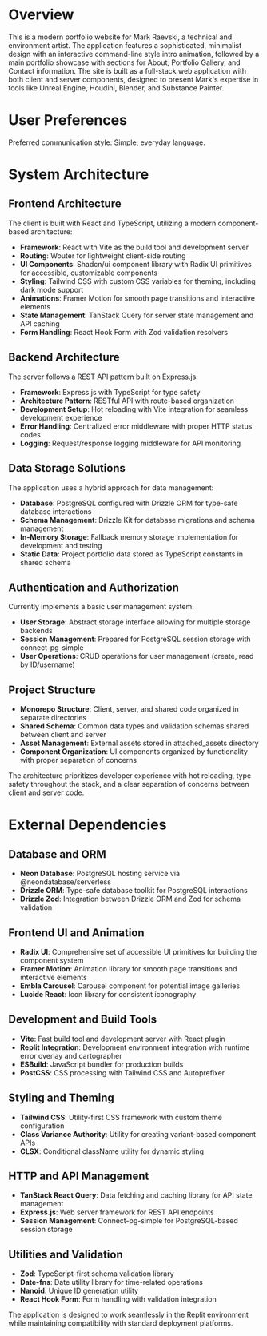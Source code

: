 # Overview

This is a modern portfolio website for Mark Raevski, a technical and environment artist. The application features a sophisticated, minimalist design with an interactive command-line style intro animation, followed by a main portfolio showcase with sections for About, Portfolio Gallery, and Contact information. The site is built as a full-stack web application with both client and server components, designed to present Mark's expertise in tools like Unreal Engine, Houdini, Blender, and Substance Painter.

# User Preferences

Preferred communication style: Simple, everyday language.

# System Architecture

## Frontend Architecture
The client is built with React and TypeScript, utilizing a modern component-based architecture:
- **Framework**: React with Vite as the build tool and development server
- **Routing**: Wouter for lightweight client-side routing
- **UI Components**: Shadcn/ui component library with Radix UI primitives for accessible, customizable components
- **Styling**: Tailwind CSS with custom CSS variables for theming, including dark mode support
- **Animations**: Framer Motion for smooth page transitions and interactive elements
- **State Management**: TanStack Query for server state management and API caching
- **Form Handling**: React Hook Form with Zod validation resolvers

## Backend Architecture
The server follows a REST API pattern built on Express.js:
- **Framework**: Express.js with TypeScript for type safety
- **Architecture Pattern**: RESTful API with route-based organization
- **Development Setup**: Hot reloading with Vite integration for seamless development experience
- **Error Handling**: Centralized error middleware with proper HTTP status codes
- **Logging**: Request/response logging middleware for API monitoring

## Data Storage Solutions
The application uses a hybrid approach for data management:
- **Database**: PostgreSQL configured with Drizzle ORM for type-safe database interactions
- **Schema Management**: Drizzle Kit for database migrations and schema management
- **In-Memory Storage**: Fallback memory storage implementation for development and testing
- **Static Data**: Project portfolio data stored as TypeScript constants in shared schema

## Authentication and Authorization
Currently implements a basic user management system:
- **User Storage**: Abstract storage interface allowing for multiple storage backends
- **Session Management**: Prepared for PostgreSQL session storage with connect-pg-simple
- **User Operations**: CRUD operations for user management (create, read by ID/username)

## Project Structure
- **Monorepo Structure**: Client, server, and shared code organized in separate directories
- **Shared Schema**: Common data types and validation schemas shared between client and server
- **Asset Management**: External assets stored in attached_assets directory
- **Component Organization**: UI components organized by functionality with proper separation of concerns

The architecture prioritizes developer experience with hot reloading, type safety throughout the stack, and a clear separation of concerns between client and server code.

# External Dependencies

## Database and ORM
- **Neon Database**: PostgreSQL hosting service via @neondatabase/serverless
- **Drizzle ORM**: Type-safe database toolkit for PostgreSQL interactions
- **Drizzle Zod**: Integration between Drizzle ORM and Zod for schema validation

## Frontend UI and Animation
- **Radix UI**: Comprehensive set of accessible UI primitives for building the component system
- **Framer Motion**: Animation library for smooth page transitions and interactive elements
- **Embla Carousel**: Carousel component for potential image galleries
- **Lucide React**: Icon library for consistent iconography

## Development and Build Tools
- **Vite**: Fast build tool and development server with React plugin
- **Replit Integration**: Development environment integration with runtime error overlay and cartographer
- **ESBuild**: JavaScript bundler for production builds
- **PostCSS**: CSS processing with Tailwind CSS and Autoprefixer

## Styling and Theming
- **Tailwind CSS**: Utility-first CSS framework with custom theme configuration
- **Class Variance Authority**: Utility for creating variant-based component APIs
- **CLSX**: Conditional className utility for dynamic styling

## HTTP and API Management
- **TanStack React Query**: Data fetching and caching library for API state management
- **Express.js**: Web server framework for REST API endpoints
- **Session Management**: Connect-pg-simple for PostgreSQL-based session storage

## Utilities and Validation
- **Zod**: TypeScript-first schema validation library
- **Date-fns**: Date utility library for time-related operations
- **Nanoid**: Unique ID generation utility
- **React Hook Form**: Form handling with validation integration

The application is designed to work seamlessly in the Replit environment while maintaining compatibility with standard deployment platforms.